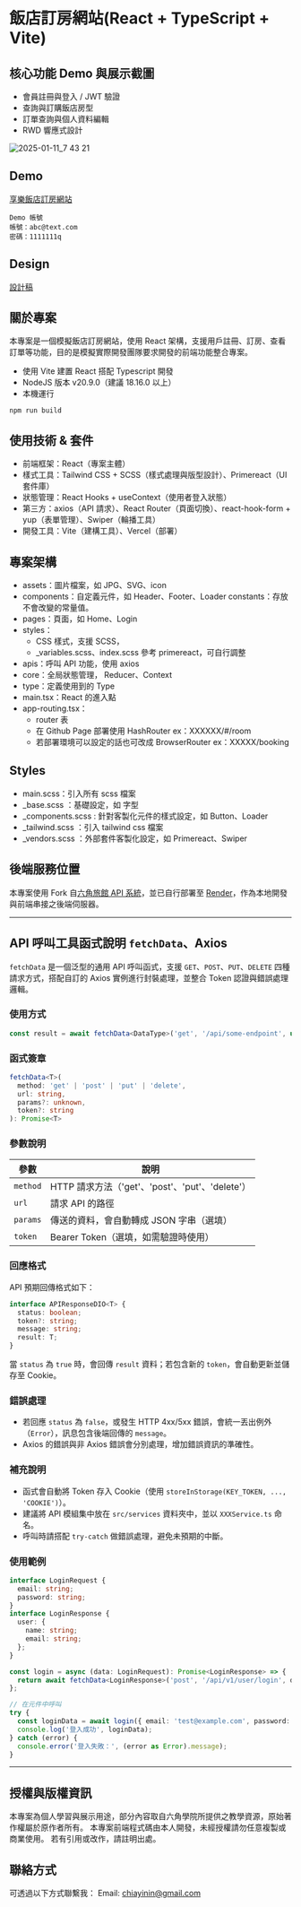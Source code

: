 # 飯店訂房網站(React + TypeScript + Vite)

## 核心功能 Demo 與展示截圖
- 會員註冊與登入 / JWT 驗證
- 查詢與訂購飯店房型
- 訂單查詢與個人資料編輯
- RWD 響應式設計

![2025-01-11_7 43 21](https://github.com/user-attachments/assets/6aa8fd4b-16b7-4f5b-8104-b53c7c5b970f)

## Demo
[享樂飯店訂房網站](https://ts30days-hotel-frontend.vercel.app/)
```
Demo 帳號
帳號：abc@text.com
密碼：1111111q
```

## Design
[設計稿](https://www.figma.com/design/23VhjSXFWeZfXYXjcZOceb/%E5%85%AD%E8%A7%92-Project---%E9%85%92%E5%BA%97%E8%A8%82%E6%88%BF%E7%B6%B2%E7%AB%99?node-id=0-1&t=GywMX5Ra07NDFvmL-1)

## 關於專案
本專案是一個模擬飯店訂房網站，使用 React 架構，支援用戶註冊、訂房、查看訂單等功能，目的是模擬實際開發團隊要求開發的前端功能整合專案。
- 使用 Vite 建置 React 搭配 Typescript 開發
- NodeJS 版本 v20.9.0（建議 18.16.0 以上）
- 本機運行
```
npm run build
```

## 使用技術 & 套件
- 前端框架：React（專案主體）
- 樣式工具：Tailwind CSS + SCSS（樣式處理與版型設計）、Primereact（UI 套件庫）
- 狀態管理：React Hooks + useContext（使用者登入狀態）
- 第三方：axios（API 請求）、React Router（頁面切換）、react-hook-form + yup（表單管理）、Swiper（輪播工具）
- 開發工具：Vite（建構工具）、Vercel（部署）

## 專案架構
- assets：圖片檔案，如 JPG、SVG、icon
- components：自定義元件，如 Header、Footer、Loader
constants：存放不會改變的常量值。
- pages：頁面，如 Home、Login
- styles：
  - CSS 樣式，支援 SCSS，
  - _variables.scss、index.scss 參考 primereact，可自行調整
- apis：呼叫 API 功能，使用 axios
- core：全局狀態管理， Reducer、Context
- type：定義使用到的 Type
- main.tsx：React 的進入點
- app-routing.tsx：
  - router 表
  - 在 Github Page 部署使用 HashRouter ex：XXXXXX/#/room
  - 若部署環境可以設定的話也可改成 BrowserRouter ex：XXXXX/booking

## Styles
- main.scss：引入所有 scss 檔案
- _base.scss ：基礎設定，如 字型
- _components.scss : 針對客製化元件的樣式設定，如 Button、Loader
- _tailwind.scss ：引入 tailwind css 檔案
- _vendors.scss ：外部套件客製化設定，如 Primereact、Swiper

## 後端服務位置
本專案使用 Fork 自[六角旅館 API 系統](https://github.com/chiayinin/ts30days-hotel-backend)，並已自行部署至 [Render](https://ts30days-hotel-backend.onrender.com/swagger/)，作為本地開發與前端串接之後端伺服器。

---

## API 呼叫工具函式說明 `fetchData`、Axios

`fetchData` 是一個泛型的通用 API 呼叫函式，支援 `GET`、`POST`、`PUT`、`DELETE` 四種請求方式，搭配自訂的 Axios 實例進行封裝處理，並整合 Token 認證與錯誤處理邏輯。

### 使用方式

```ts
const result = await fetchData<DataType>('get', '/api/some-endpoint', undefined, token);
```

### 函式簽章

```ts
fetchData<T>(
  method: 'get' | 'post' | 'put' | 'delete',
  url: string,
  params?: unknown,
  token?: string
): Promise<T>
```

### 參數說明

| 參數     | 說明                                  |
|----------|---------------------------------------|
| `method` | HTTP 請求方法（'get'、'post'、'put'、'delete'） |
| `url`    | 請求 API 的路徑                         |
| `params` | 傳送的資料，會自動轉成 JSON 字串（選填）   |
| `token`  | Bearer Token（選填，如需驗證時使用）        |

### 回應格式

API 預期回傳格式如下：

```ts
interface APIResponseDIO<T> {
  status: boolean;
  token?: string;
  message: string;
  result: T;
}
```

當 `status` 為 `true` 時，會回傳 `result` 資料；若包含新的 `token`，會自動更新並儲存至 Cookie。

### 錯誤處理

- 若回應 `status` 為 `false`，或發生 HTTP 4xx/5xx 錯誤，會統一丟出例外（`Error`），訊息包含後端回傳的 `message`。
- Axios 的錯誤與非 Axios 錯誤會分別處理，增加錯誤資訊的準確性。

### 補充說明

- 函式會自動將 Token 存入 Cookie（使用 `storeInStorage(KEY_TOKEN, ..., 'COOKIE')`）。
- 建議將 API 模組集中放在 `src/services` 資料夾中，並以 `XXXService.ts` 命名。
- 呼叫時請搭配 `try-catch` 做錯誤處理，避免未預期的中斷。

### 使用範例

```ts
interface LoginRequest {
  email: string;
  password: string;
}
interface LoginResponse {
  user: {
    name: string;
    email: string;
  };
}

const login = async (data: LoginRequest): Promise<LoginResponse> => {
  return await fetchData<LoginResponse>('post', '/api/v1/user/login', data);
};

// 在元件中呼叫
try {
  const loginData = await login({ email: 'test@example.com', password: '12345678' });
  console.log('登入成功', loginData);
} catch (error) {
  console.error('登入失敗：', (error as Error).message);
}
```

---

## 授權與版權資訊
本專案為個人學習與展示用途，部分內容取自六角學院所提供之教學資源，原始著作權屬於原作者所有。
本專案前端程式碼由本人開發，未經授權請勿任意複製或商業使用。
若有引用或改作，請註明出處。

## 聯絡方式
可透過以下方式聯繫我：
Email: chiayinin@gmail.com
